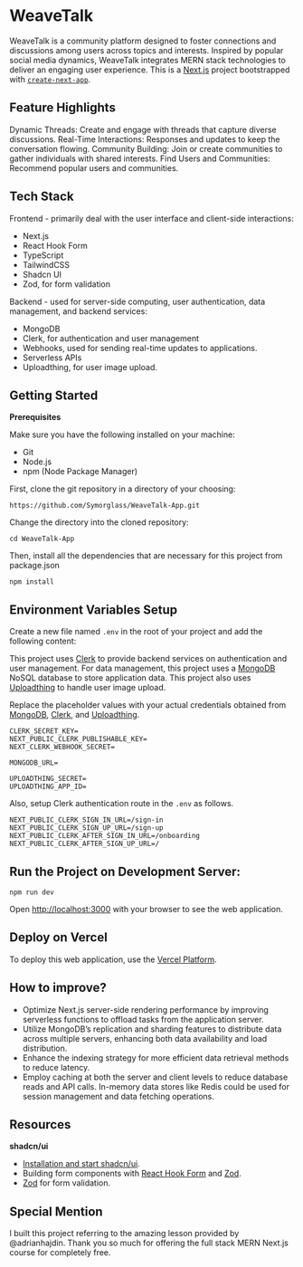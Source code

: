 # WeaveTalk

WeaveTalk is a community platform designed to foster connections and discussions among users across topics and interests. Inspired by popular social media dynamics, WeaveTalk integrates MERN stack technologies to deliver an engaging user experience. This is a [Next.js](https://nextjs.org/) project bootstrapped with [`create-next-app`](https://github.com/vercel/next.js/tree/canary/packages/create-next-app).

## Feature Highlights

Dynamic Threads: Create and engage with threads that capture diverse discussions.
Real-Time Interactions: Responses and updates to keep the conversation flowing.
Community Building: Join or create communities to gather individuals with shared interests.
Find Users and Communities: Recommend popular users and communities.

## Tech Stack

Frontend - primarily deal with the user interface and client-side interactions:

- Next.js <!-- While it is a full-stack framework capable of server-side rendering and static site generation, it is often leveraged for its frontend capabilities in building highly interactive user interfaces.-->
- React Hook Form <!-- A library to manage forms in React with minimal re-renders. -->
- TypeScript <!-- A superset of JavaScript offering static type definitions; used in both frontend and backend development, but listed here because it's essential for structuring robust backend services and APIs when used on the server-side. -->
- TailwindCSS <!-- A utility-first CSS framework for rapidly building custom user interfaces. --> 
- Shadcn UI  <!-- A UI framework or library, it is similar to other design systems used to build UI components. I used the form component in this project. -->
- Zod, for form validation <!-- A TypeScript-first schema validation library, used in the frontend for form validation. -->

Backend - used for server-side computing, user authentication, data management, and backend services:

- MongoDB <!-- A NoSQL database used to store application data. -->
- Clerk, for authentication and user management <!--  Provides backend services for authentication and user management. -->
- Webhooks, used for sending real-time updates to applications. 
- Serverless APIs  <!-- Functions that run in response to events on cloud platforms, eliminating the need to manage server infrastructure. -->
- Uploadthing, for user image upload.

## Getting Started 
**Prerequisites**

Make sure you have the following installed on your machine:

- Git
- Node.js
- npm (Node Package Manager)

First, clone the git repository in a directory of your choosing: 
```
https://github.com/Symorglass/WeaveTalk-App.git
```

Change the directory into the cloned repository:
```
cd WeaveTalk-App
```

Then, install all the dependencies that are necessary for this project from package.json
```
npm install
```

## Environment Variables Setup
Create a new file named `.env` in the root of your project and add the following content:

This project uses [Clerk](https://clerk.com/) to provide backend services on authentication and user management. For data management, this project uses a [MongoDB](https://www.mongodb.com/) NoSQL database to store application data. This project also uses [Uploadthing](https://uploadthing.com/) to handle user image upload.
   
Replace the placeholder values with your actual credentials obtained from [MongoDB](https://www.mongodb.com/), [Clerk](https://clerk.com/), and [Uploadthing](https://uploadthing.com/). 

```
CLERK_SECRET_KEY=
NEXT_PUBLIC_CLERK_PUBLISHABLE_KEY=
NEXT_CLERK_WEBHOOK_SECRET=

MONGODB_URL=

UPLOADTHING_SECRET=
UPLOADTHING_APP_ID=
```

Also, setup Clerk authentication route in the `.env` as follows. 

```
NEXT_PUBLIC_CLERK_SIGN_IN_URL=/sign-in
NEXT_PUBLIC_CLERK_SIGN_UP_URL=/sign-up
NEXT_PUBLIC_CLERK_AFTER_SIGN_IN_URL=/onboarding
NEXT_PUBLIC_CLERK_AFTER_SIGN_UP_URL=/
```

## Run the Project on Development Server:

```
npm run dev
```

Open [http://localhost:3000](http://localhost:3000) with your browser to see the web application.

## Deploy on Vercel

To deploy this web application, use the [Vercel Platform](https://vercel.com/new?utm_medium=default-template&filter=next.js&utm_source=create-next-app&utm_campaign=create-next-app-readme).

## How to improve?

- Optimize Next.js server-side rendering performance by improving serverless functions to offload tasks from the application server.
- Utilize MongoDB’s replication and sharding features to distribute data across multiple servers, enhancing both data availability and load distribution.
- Enhance the indexing strategy for more efficient data retrieval methods to reduce latency.
- Employ caching at both the server and client levels to reduce database reads and API calls. In-memory data stores like Redis could be used for session management and data fetching operations.

<!-- 
Microservices Architecture:
Break down the application into smaller, independently scalable microservices. This allows different parts of your system to scale based on demand without affecting the entire application.
Containerize the services using Docker and orchestrate with Kubernetes to manage the lifecycle of containers and scale efficiently.
Load Testing and Monitoring:
Regularly perform load testing to understand how your application behaves under stress and identify bottlenecks.
Use monitoring tools to track application performance and server health in real-time, enabling proactive scaling and management. 
API Optimization: Optimize API responses with better caching strategies and more efficient data retrieval methods to reduce latency.
Database Operations: Enhance database indexing and queries to speed up data access, especially for heavily trafficked features.
Recommendation Engine: Develop sophisticated algorithms for user and community recommendations based on interests and interactions to enhance user engagement.
Security Enhancements: Regularly update security practices to protect user data and prevent unauthorized access.
-->

## Resources

**shadcn/ui**

- [Installation and start shadcn/ui](https://ui.shadcn.com/docs/installation/next).
- Building form components with [React Hook Form](https://react-hook-form.com/) and [Zod](https://zod.dev/).
- [Zod](https://zod.dev/) for form validation.

## Special Mention

I built this project referring to the amazing lesson provided by @adrianhajdin. Thank you so much for offering the full stack MERN Next.js course for completely free.
